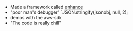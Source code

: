 
- Made a framework called [enhance](https://enhance.dev/docs/)
- "poor man's debugger" `JSON.stringify(jsonobj, null, 2);
- demos with the aws-sdk
- "The code is really chill"


